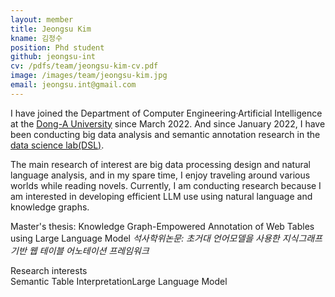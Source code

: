 ```yaml
---
layout: member
title: Jeongsu Kim
kname: 김정수
position: Phd student
github: jeongsu-int
cv: /pdfs/team/jeongsu-kim-cv.pdf
image: /images/team/jeongsu-kim.jpg
email: jeongsu.int@gmail.com
---
```




I have joined the Department of Computer Engineering·Artificial Intelligence at the [Dong-A University](https://english.donga.ac.kr/english/Main.do) since March 2022. And since January 2022, I have been conducting big data analysis and semantic annotation research in the [data science lab(DSL)](https://www.datasciencelabs.org).

The main research of interest are big data processing design and natural language analysis, and in my spare time, I enjoy traveling around various worlds while reading novels. Currently, I am conducting research because I am interested in developing efficient LLM use using natural language and knowledge graphs.

Master's thesis: Knowledge Graph-Empowered Annotation of Web Tables using Large Language Model
_석사학위논문: 초거대 언어모델을 사용한 지식그래프기반 웹 테이블 어노테이션 프레임워크_


<div class="head">Research interests</div>
<span class="badge badge-info">Semantic Table Interpretation</span><span class="badge badge-danger">Large Language Model</span>

